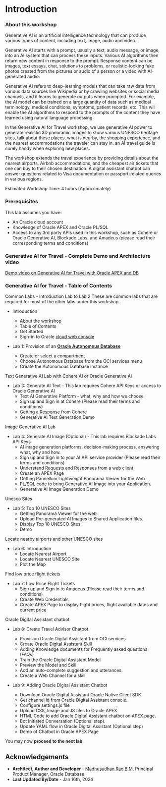 # Introduction

### About this workshop 

Generative AI is an artificial intelligence technology that can produce various types of content, including text, image, audio and video.

Generative AI starts with a prompt, usually a text, audio message, or image, into an AI system that can process these inputs. Various AI algorithms then return new content in response to the prompt. Response content can be images, text essays, chat, solutions to problems, or realistic-looking fake photos created from the pictures or audio of a person or a video with AI-generated audio.  

Generative AI refers to deep-learning models that can take raw data from various data sources like Wikipedia or by crawling websites or social media channels, and it learns to generate outputs when prompted. For example, the AI model can be trained on a large quantity of data such as medical terminology, medical conditions, symptoms, patient records, etc. This will enable the AI algorithms to respond to the prompts of the content they have learned using natural language processing. 

In the Generative AI for Travel workshop, we use generative AI power to generate realistic 3D panoramic images to show various UNESCO heritage sites, talk about these places, what is nearby, the shopping experience, and the nearest accommodations the traveler can stay in. an AI travel guide is surely handy when exploring new places. 

The workshop extends the travel experience by providing details about the nearest airports, Airbnb accommodations, and the cheapest air tickets that one can buy to their chosen destination. A digital assistant chatbot can answer questions related to Visa documentation or passport-related queries in various regions.

Estimated Workshop Time: 4 hours (Approximately)
 
### Prerequisites 
 
This lab assumes you have:

* An Oracle cloud account
* Knowledge of Oracle APEX and Oracle PL/SQL
* Access to any 3rd party APIs used in this workshop, such as Cohere or Oracle Generative AI, Blockade Labs, and Amadeus (please read their corresponding terms and conditions)
 
### Generative AI for Travel - Complete Demo and Architecture video

[Demo video on Generative AI for Travel with Oracle APEX and DB](youtube:5yMBsb6-Ejs:large)
 
### Generative AI for Travel - Table of Contents

Common Labs - Introduction Lab to Lab 2
These are common labs that are required for most of the other labs under this workshop.

* Introduction
  * About the workshop
  * Table of Contents
  * Get Started
  * Sign-in to Oracle [cloud web console](https://cloud.oracle.com) 
  
* Lab 1: Provision of an [**Oracle Autonomous Database**](https://www.oracle.com/in/autonomous-database/)
  * Create or select a compartment
  * Choose Autonomous Database from the OCI services menu
  * Create the Autonomous Database instance

Text Generative AI Lab with Cohere AI or Oracle Generative AI

* Lab 3: Generate AI Text - This lab requires Cohere API Keys or access to Oracle Generative AI
  * Text AI Generative Platform - what, why and how we choose
  * Sign up and Sign in at Cohere (Please read their terms and conditions)
  * Getting a Response from Cohere 
  * Generative AI Text Generation Demo
  
Image Generative AI Lab

* Lab 4: Generate AI Image (Optional) - This lab requires Blockade Labs API Keys
  * AI image generation platforms, decision-making process, answering what, why and how.
  * Sign up and Sign in to your AI API service provider (Please read their terms and conditions)
  * Understand Requests and Responses from a web client
  * Create an APEX Page
  * Getting Pannellum Lightweight Panorama Viewer for the Web
  * PL/SQL code to bring Generative AI Image into your Application.
  * Generative AI Image Generation Demo 

Unesco Sites

* Lab 5: Top 10 UNESCO Sites
  * Getting Panorama Viewer for the web
  * Upload Pre-generated AI Images to Shared Application files.
  * Display Top 10 UNESCO Sites.
  * Demo
 
Locate nearby airports and other UNESCO sites

* Lab 6: Introduction
  * Locate Nearest Airport
  * Locate Nearest UNESCO Site
  * Plot the Map

Find low price flight tickets

* Lab 7: Low Price Flight Tickets
  * Sign up and Sign in to Amadeus (Please read their terms and conditions)
  * Create Web Credentials
  * Create APEX Page to display flight prices, flight available dates and current price

Oracle Digital Assistant chatbot

* Lab 8: Create Travel Advisor Chatbot
  * Provision Oracle Digital Assistant from OCI services
  * Create Oracle Digital Assistant Skill
  * Adding Knowledge documents for Frequently asked questions (FAQs)
  * Train the Oracle Digital Assistant Model
  * Preview the Model and Skill
  * Add an auto-complete suggestion and utterances.
  * Create a Web Channel for a skill
 
* Lab 9: Adding Oracle Digital Assistant Chatbot
  * Download Oracle Digital Assistant Oracle Native Client SDK
  * Get channel id from Oracle Digital Assistant console.
  * Configure settings.js file
  * Upload CSS, Image and JS files to Oracle APEX
  * HTML Code to add Oracle Digital Assistant chatbot on APEX page.
  * Bot Initiated Conversation (Optional step).
  * Update YAML flow in Oracle Digital Assistant (Optional step)
  * Demo of Chatbot in Oracle APEX Page
   
You may now **proceed to the next lab**.
    
## Acknowledgements

* **Architect, Author and Developer** - [Madhusudhan Rao B M](https://www.linkedin.com/in/madhusudhanraobm/), Principal Product Manager, Oracle Database 
* **Last Updated By/Date** - Jan 16th, 2024
